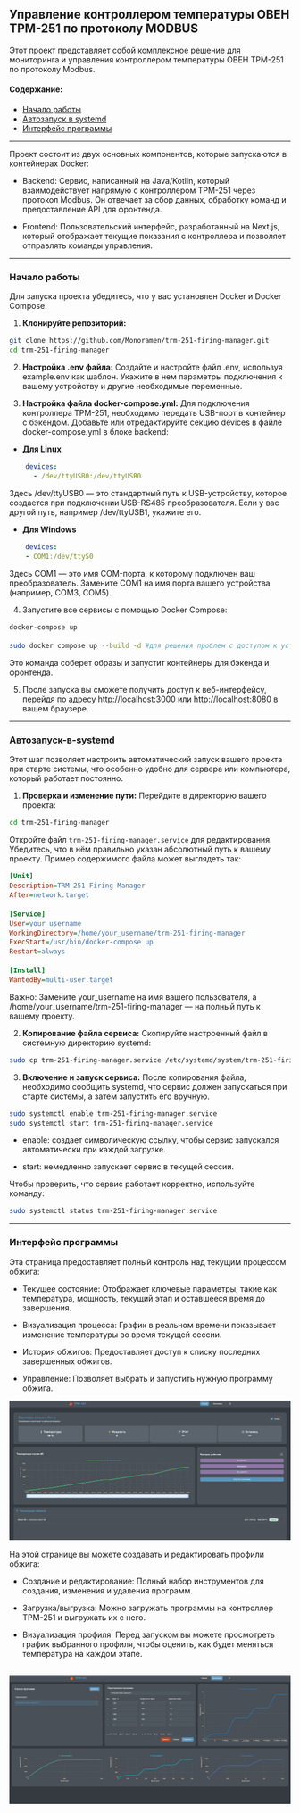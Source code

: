 ## Управление контроллером температуры ОВЕН ТРМ-251 по протоколу MODBUS
Этот проект представляет собой комплексное решение для мониторинга и управления контроллером температуры ОВЕН ТРМ-251 по протоколу Modbus.

#### **Содержание:**
- [Начало работы](#Начало-работы)
- [Автозапуск в systemd](#Автозапуск-в-systemd)
- [Интерфейс программы](#Интерфейс-программы)
---
Проект состоит из двух основных компонентов, которые запускаются в контейнерах Docker:

- Backend: Сервис, написанный на Java/Kotlin, который взаимодействует напрямую с контроллером ТРМ-251 через протокол Modbus. Он отвечает за сбор данных, обработку команд и предоставление API для фронтенда.

- Frontend: Пользовательский интерфейс, разработанный на Next.js, который отображает текущие показания с контроллера и позволяет отправлять команды управления.
---
### Начало работы
Для запуска проекта убедитесь, что у вас установлен Docker и Docker Compose.

1. **Клонируйте репозиторий:**
``` bash
git clone https://github.com/Monoramen/trm-251-firing-manager.git
cd trm-251-firing-manager
```
2. **Настройка .env файла:**
Создайте и настройте файл .env, используя example.env как шаблон. Укажите в нем параметры подключения к вашему устройству и другие необходимые переменные.

3. **Настройка файла docker-compose.yml:**
Для подключения контроллера ТРМ-251, необходимо передать USB-порт в контейнер с бэкендом. Добавьте или отредактируйте секцию devices в файле docker-compose.yml в блоке backend:

- **Для Linux**
```yaml
    devices:
      - /dev/ttyUSB0:/dev/ttyUSB0
```
Здесь /dev/ttyUSB0 — это стандартный путь к USB-устройству, которое создается при подключении USB-RS485 преобразователя. Если у вас другой путь, например /dev/ttyUSB1, укажите его.

- **Для Windows**
```yaml
    devices:
    - COM1:/dev/ttyS0
```
Здесь COM1 — это имя COM-порта, к которому подключен ваш преобразователь. Замените COM1 на имя порта вашего устройства (например, COM3, COM5).

4. Запустите все сервисы с помощью Docker Compose:
```bash
docker-compose up

sudo docker compose up --build -d #для решения проблем с доступом к устройству на linux
```
Это команда соберет образы и запустит контейнеры для бэкенда и фронтенда.

5. После запуска вы сможете получить доступ к веб-интерфейсу, перейдя по адресу http://localhost:3000 или http://localhost:8080 в вашем браузере.
---

### Автозапуск-в-systemd

Этот шаг позволяет настроить автоматический запуск вашего проекта при старте системы, что особенно удобно для сервера или компьютера, который работает постоянно.

1. **Проверка и изменение пути:**
Перейдите в директорию вашего проекта:

```Bash
cd trm-251-firing-manager
```
Откройте файл `trm-251-firing-manager.service` для редактирования. Убедитесь, что в нём правильно указан абсолютный путь к вашему проекту. Пример содержимого файла может выглядеть так:

```Ini
[Unit]
Description=TRM-251 Firing Manager
After=network.target

[Service]
User=your_username
WorkingDirectory=/home/your_username/trm-251-firing-manager
ExecStart=/usr/bin/docker-compose up
Restart=always

[Install]
WantedBy=multi-user.target
```
Важно: Замените your_username на имя вашего пользователя, а /home/your_username/trm-251-firing-manager — на полный путь к вашему проекту.

2. **Копирование файла сервиса:**
Скопируйте настроенный файл в системную директорию systemd:

```bash
sudo cp trm-251-firing-manager.service /etc/systemd/system/trm-251-firing-manager.service
```
3. **Включение и запуск сервиса:**
После копирования файла, необходимо сообщить systemd, что сервис должен запускаться при старте системы, а затем запустить его вручную.

```Bash
sudo systemctl enable trm-251-firing-manager.service
sudo systemctl start trm-251-firing-manager.service
```
- enable: создает символическую ссылку, чтобы сервис запускался автоматически при каждой загрузке.

- start: немедленно запускает сервис в текущей сессии.

Чтобы проверить, что сервис работает корректно, используйте команду:

```Bash
sudo systemctl status trm-251-firing-manager.service
```
---

### Интерфейс программы 
Эта страница предоставляет полный контроль над текущим процессом обжига:

- Текущее состояние: Отображает ключевые параметры, такие как температура, мощность, текущий этап и оставшееся время до завершения.

- Визуализация процесса: График в реальном времени показывает изменение температуры во время текущей сессии.

- История обжигов: Предоставляет доступ к списку последних завершенных обжигов.

- Управление: Позволяет выбрать и запустить нужную программу обжига.

![Главная страница мониторинга](image1.png)

На этой странице вы можете создавать и редактировать профили обжига:

- Создание и редактирование: Полный набор инструментов для создания, изменения и удаления программ.

- Загрузка/выгрузка: Можно загружать программы на контроллер ТРМ-251 и выгружать их с него.

- Визуализация профиля: Перед запуском вы можете просмотреть график выбранного профиля, чтобы оценить, как будет меняться температура на каждом этапе.

![Страница программ](image2.png)
---